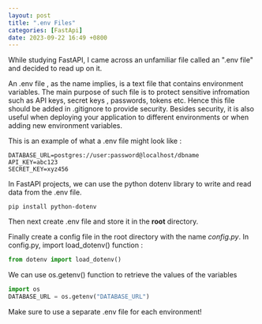 ```yaml
---
layout: post
title: ".env Files"
categories: [FastApi]
date: 2023-09-22 16:49 +0800
---
```


While studying FastAPI, I came across an unfamiliar file called an ".env file" and decided to read up on it. 

An .env file , as the name implies, is a text file that contains environment variables. The main purpose of such file is to protect sensitive infromation such as API keys, secret keys , passwords, tokens etc. Hence this file should be added in .gitignore to provide security. Besides security, it is also useful when deploying your application to different environments or when adding new environment variables. 

This is an example of what a .env file might look like : 
```
DATABASE_URL=postgres://user:password@localhost/dbname
API_KEY=abc123
SECRET_KEY=xyz456
```

In FastAPI projects, we can use the python dotenv library to write and read data from the .env file. 
```
pip install python-dotenv
```
Then next create .env file and store it in the **root** directory. 

Finally create a config file in the root directory with the name *config.py*. In config.py, import load_dotenv() function :
```python
from dotenv import load_dotenv() 
```
We can use os.getenv() function to retrieve the values of the variables
```python
import os
DATABASE_URL = os.getenv("DATABASE_URL")
```
Make sure to use a separate .env file for each environment!
